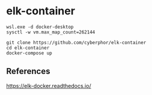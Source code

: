 # elk-container

```
wsl.exe -d docker-desktop
sysctl -w vm.max_map_count=262144
```

```
git clone https://github.com/cyberphor/elk-container
cd elk-container
docker-compose up
```

## References
https://elk-docker.readthedocs.io/